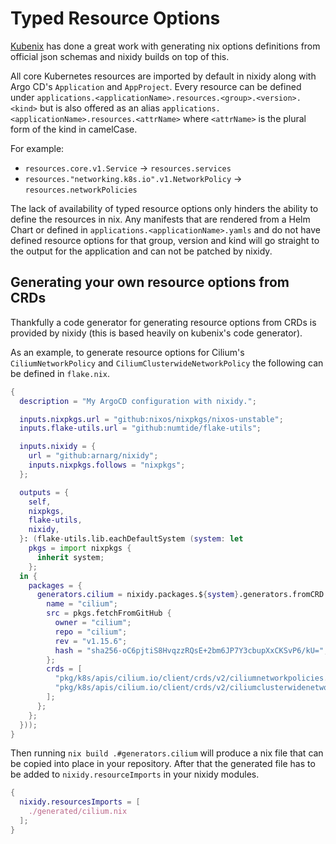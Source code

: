 # Typed Resource Options

[Kubenix](https://github.com/hall/kubenix/) has done a great work with generating nix options definitions from official json schemas and nixidy builds on top of this.

All core Kubernetes resources are imported by default in nixidy along with Argo CD's `Application` and `AppProject`. Every resource can be defined under `applications.<applicationName>.resources.<group>.<version>.<kind>` but is also offered as an alias `applications.<applicationName>.resources.<attrName>` where `<attrName>` is the plural form of the kind in camelCase.

For example:
- `resources.core.v1.Service` -> `resources.services`
- `resources."networking.k8s.io".v1.NetworkPolicy` -> `resources.networkPolicies`

The lack of availability of typed resource options only hinders the ability to define the resources in nix. Any manifests that are rendered from a Helm Chart or defined in `applications.<applicationName>.yamls` and do not have defined resource options for that group, version and kind will go straight to the output for the application and can not be patched by nixidy.

## Generating your own resource options from CRDs

Thankfully a code generator for generating resource options from CRDs is provided by nixidy (this is based heavily on kubenix's code generator).

As an example, to generate resource options for Cilium's `CiliumNetworkPolicy` and `CiliumClusterwideNetworkPolicy` the following can be defined in `flake.nix`.

```nix file="flake.nix"
{
  description = "My ArgoCD configuration with nixidy.";

  inputs.nixpkgs.url = "github:nixos/nixpkgs/nixos-unstable";
  inputs.flake-utils.url = "github:numtide/flake-utils";

  inputs.nixidy = {
    url = "github:arnarg/nixidy";
    inputs.nixpkgs.follows = "nixpkgs";
  };

  outputs = {
    self,
    nixpkgs,
    flake-utils,
    nixidy,
  }: (flake-utils.lib.eachDefaultSystem (system: let
    pkgs = import nixpkgs {
      inherit system;
    };
  in {
    packages = {
      generators.cilium = nixidy.packages.${system}.generators.fromCRD {
        name = "cilium";
        src = pkgs.fetchFromGitHub {
          owner = "cilium";
          repo = "cilium";
          rev = "v1.15.6";
          hash = "sha256-oC6pjtiS8HvqzzRQsE+2bm6JP7Y3cbupXxCKSvP6/kU=";
        };
        crds = [
          "pkg/k8s/apis/cilium.io/client/crds/v2/ciliumnetworkpolicies.yaml"
          "pkg/k8s/apis/cilium.io/client/crds/v2/ciliumclusterwidenetworkpolicies.yaml"
        ];
      };
    };
  }));
}
```

Then running `nix build .#generators.cilium` will produce a nix file that can be copied into place in your repository. After that the generated file has to be added to `nixidy.resourceImports` in your nixidy modules.

```nix file="env/dev.nix"
{
  nixidy.resourcesImports = [
    ./generated/cilium.nix
  ];
}
```
